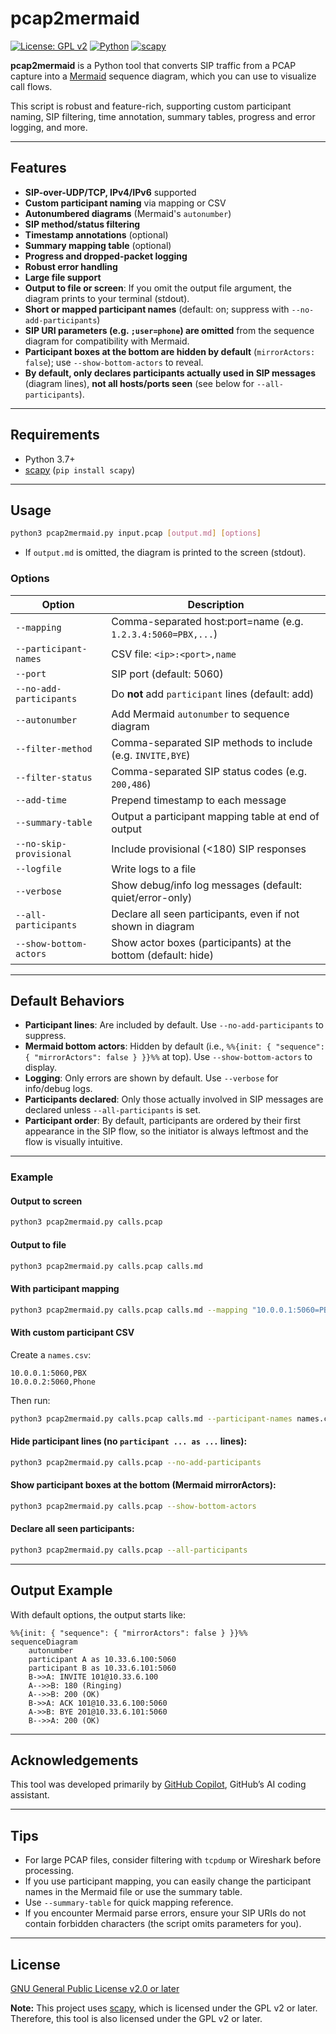 # pcap2mermaid

[![License: GPL v2](https://img.shields.io/badge/License-GPL_v2-blue.svg)](LICENSE)
[![Python](https://img.shields.io/badge/Python-3.7%2B-blue.svg)](https://www.python.org/)
[![scapy](https://img.shields.io/badge/scapy-GPL%20v2%2B-blue)](https://github.com/secdev/scapy)

**pcap2mermaid** is a Python tool that converts SIP traffic from a PCAP capture into a [Mermaid](https://mermaid-js.github.io/mermaid/#/sequenceDiagram) sequence diagram, which you can use to visualize call flows.

This script is robust and feature-rich, supporting custom participant naming, SIP filtering, time annotation, summary tables, progress and error logging, and more.

---

## Features

- **SIP-over-UDP/TCP, IPv4/IPv6** supported
- **Custom participant naming** via mapping or CSV
- **Autonumbered diagrams** (Mermaid's `autonumber`)
- **SIP method/status filtering**
- **Timestamp annotations** (optional)
- **Summary mapping table** (optional)
- **Progress and dropped-packet logging**
- **Robust error handling**
- **Large file support**
- **Output to file or screen**: If you omit the output file argument, the diagram prints to your terminal (stdout).
- **Short or mapped participant names** (default: on; suppress with `--no-add-participants`)
- **SIP URI parameters (e.g. `;user=phone`) are omitted** from the sequence diagram for compatibility with Mermaid.
- **Participant boxes at the bottom are hidden by default** (`mirrorActors: false`); use `--show-bottom-actors` to reveal.
- **By default, only declares participants actually used in SIP messages** (diagram lines), **not all hosts/ports seen** (see below for `--all-participants`).

---

## Requirements

- Python 3.7+
- [scapy](https://pypi.org/project/scapy/) (`pip install scapy`)

---

## Usage

```sh
python3 pcap2mermaid.py input.pcap [output.md] [options]
```

- If `output.md` is omitted, the diagram is printed to the screen (stdout).

### Options

| Option                | Description                                                  |
|-----------------------|-------------------------------------------------------------|
| `--mapping`           | Comma-separated host:port=name (e.g. `1.2.3.4:5060=PBX,...`)|
| `--participant-names` | CSV file: `<ip>:<port>,name`                                |
| `--port`              | SIP port (default: 5060)                                    |
| `--no-add-participants`| Do **not** add `participant` lines (default: add)          |
| `--autonumber`        | Add Mermaid `autonumber` to sequence diagram                |
| `--filter-method`     | Comma-separated SIP methods to include (e.g. `INVITE,BYE`)  |
| `--filter-status`     | Comma-separated SIP status codes (e.g. `200,486`)           |
| `--add-time`          | Prepend timestamp to each message                           |
| `--summary-table`     | Output a participant mapping table at end of output         |
| `--no-skip-provisional`| Include provisional (<180) SIP responses                   |
| `--logfile`           | Write logs to a file                                        |
| `--verbose`           | Show debug/info log messages (default: quiet/error-only)    |
| `--all-participants`  | Declare all seen participants, even if not shown in diagram |
| `--show-bottom-actors`| Show actor boxes (participants) at the bottom (default: hide)|

---

## Default Behaviors

- **Participant lines**: Are included by default. Use `--no-add-participants` to suppress.
- **Mermaid bottom actors**: Hidden by default (i.e., `%%{init: { "sequence": { "mirrorActors": false } }}%%` at top). Use `--show-bottom-actors` to display.
- **Logging**: Only errors are shown by default. Use `--verbose` for info/debug logs.
- **Participants declared**: Only those actually involved in SIP messages are declared unless `--all-participants` is set.
- **Participant order**: By default, participants are ordered by their first appearance in the SIP flow, so the initiator is always leftmost and the flow is visually intuitive.

---

### Example

#### Output to screen

```sh
python3 pcap2mermaid.py calls.pcap
```

#### Output to file

```sh
python3 pcap2mermaid.py calls.pcap calls.md
```

#### With participant mapping

```sh
python3 pcap2mermaid.py calls.pcap calls.md --mapping "10.0.0.1:5060=PBX,10.0.0.2:5060=Phone"
```

#### With custom participant CSV

Create a `names.csv`:
```
10.0.0.1:5060,PBX
10.0.0.2:5060,Phone
```

Then run:
```sh
python3 pcap2mermaid.py calls.pcap calls.md --participant-names names.csv
```

#### Hide participant lines (no `participant ... as ...` lines):

```sh
python3 pcap2mermaid.py calls.pcap --no-add-participants
```

#### Show participant boxes at the bottom (Mermaid mirrorActors):

```sh
python3 pcap2mermaid.py calls.pcap --show-bottom-actors
```

#### Declare all seen participants:

```sh
python3 pcap2mermaid.py calls.pcap --all-participants
```

---

## Output Example

With default options, the output starts like:

```mermaid
%%{init: { "sequence": { "mirrorActors": false } }}%%
sequenceDiagram
    autonumber
    participant A as 10.33.6.100:5060
    participant B as 10.33.6.101:5060
    B->>A: INVITE 101@10.33.6.100
    A-->>B: 180 (Ringing)
    A-->>B: 200 (OK)
    B->>A: ACK 101@10.33.6.100:5060
    A->>B: BYE 201@10.33.6.101:5060
    B-->>A: 200 (OK)
```

---

## Acknowledgements

This tool was developed primarily by [GitHub Copilot](https://github.com/features/copilot), GitHub’s AI coding assistant.

---

## Tips

- For large PCAP files, consider filtering with `tcpdump` or Wireshark before processing.
- If you use participant mapping, you can easily change the participant names in the Mermaid file or use the summary table.
- Use `--summary-table` for quick mapping reference.
- If you encounter Mermaid parse errors, ensure your SIP URIs do not contain forbidden characters (the script omits parameters for you).

---

## License

[GNU General Public License v2.0 or later](LICENSE)

**Note:** This project uses [scapy](https://github.com/secdev/scapy), which is licensed under the GPL v2 or later. Therefore, this tool is also licensed under the GPL v2 or later.
